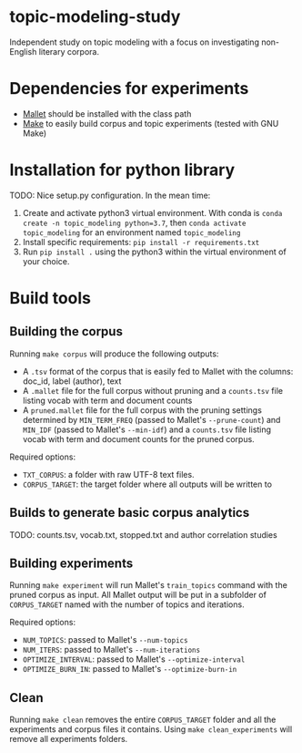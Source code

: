 # topic-modeling-study
Independent study on topic modeling with a focus on investigating non-English literary corpora.

# Dependencies for experiments
- [Mallet](http://mallet.cs.umass.edu) should be installed with the class path
- [Make](https://en.wikipedia.org/wiki/Make_(software)) to easily build corpus and topic experiments (tested with GNU Make)

# Installation for python library
TODO: Nice setup.py configuration.
In the mean time:
1. Create and activate python3 virtual environment. With conda is `conda create -n topic_modeling python=3.7`, then `conda activate topic_modeling` for an environment named `topic_modeling`
2. Install specific requirements: `pip install -r requirements.txt`
3. Run `pip install .` using the python3 within the virtual environment of your choice.

# Build tools
## Building the corpus
Running `make corpus` will produce the following outputs:
- A `.tsv` format of the corpus that is easily fed to Mallet with the columns: doc_id, label (author), text
- A `.mallet` file for the full corpus without pruning and a `counts.tsv` file listing vocab with term and document counts
- A `pruned.mallet` file for the full corpus with the pruning settings determined by `MIN_TERM_FREQ` (passed to Mallet's `--prune-count`) and `MIN_IDF` (passed to Mallet's `--min-idf`) and a `counts.tsv` file listing vocab with term and document counts for the pruned corpus.

Required options:
- `TXT_CORPUS`: a folder with raw UTF-8 text files.
- `CORPUS_TARGET`: the target folder where all outputs will be written to

## Builds to generate basic corpus analytics
TODO: counts.tsv, vocab.txt, stopped.txt and author correlation studies

## Building experiments
Running `make experiment` will run Mallet's `train_topics` command with the pruned corpus as input.
All Mallet output will be put in a subfolder of `CORPUS_TARGET` named with the number of topics and iterations.

Required options:
- `NUM_TOPICS`: passed to Mallet's `--num-topics`
- `NUM_ITERS`: passed to Mallet's `--num-iterations`
- `OPTIMIZE_INTERVAL`: passed to Mallet's `--optimize-interval`
- `OPTIMIZE_BURN_IN`: passed to Mallet's `--optimize-burn-in`

## Clean
Running `make clean` removes the entire `CORPUS_TARGET` folder and all the experiments and corpus files it contains. Using `make clean_experiments` will remove all experiments folders.